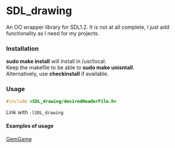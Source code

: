# SDL_drawing
An OO wrapper library for SDL1.2. It is not at all complete, I just add functionality as I need for my projects.

### Installation

__sudo make install__ will install in /usr/local.<br />
Keep the makefile to be able to __sudo make unisntall__.<br />
Alternatively, use __checkinstall__ if available.

### Usage
```c++ 
#include <SDL_drawing/desiredHeaderFile.h> 
```
Link with ```-lSDL_drawing```

#### Examples of usage

[GemGame](https://github.com/namark/GemGame)

